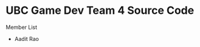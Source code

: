 # UBC Game Dev Team 4 Source Code

<!--- we will update this document as we progress -->

Member List
- Aadit Rao
